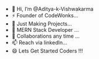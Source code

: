 - 👋 Hi, I’m @Aditya-k-Vishwakarma
- ⚡ Founder of CodeWonks...
- 👀 Just Making Projects...
- 🌱 MERN Stack Developer ...
- 💞️ Collaborations any time ...
- 📫 Reach via linkedIn...
- 😄 Lets Get Started Coders !!!


<!---
Aditya-k-Vishwakarma/Aditya-k-Vishwakarma is a ✨ special ✨ repository because its `README.md` (this file) appears on your GitHub profile.
You can click the Preview link to take a look at your changes.
--->
